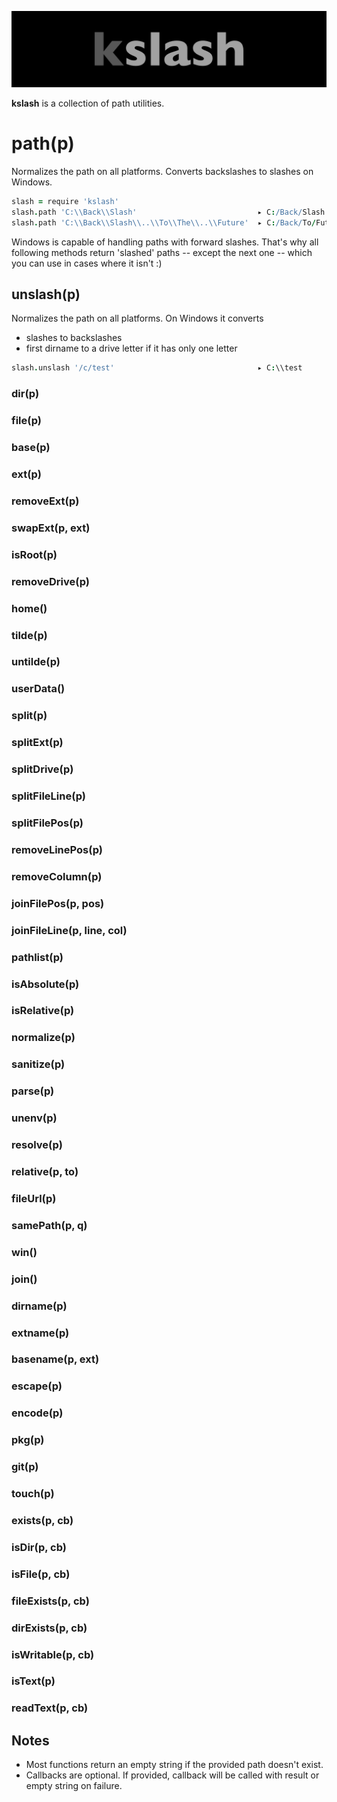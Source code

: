 
![kslash](kslash.png)

**kslash** is a collection of path utilities.

# path(p) 

Normalizes the path on all platforms.
Converts backslashes to slashes on Windows.

```coffeescript
slash = require 'kslash'
slash.path 'C:\\Back\\Slash'                           ▸ C:/Back/Slash
slash.path 'C:\\Back\\Slash\\..\\To\\The\\..\\Future'  ▸ C:/Back/To/Future
```

Windows is capable of handling paths with forward slashes.
That's why all following methods return 'slashed' paths -- except the next one -- which you can use in cases where it isn't :)

## unslash(p)

Normalizes the path on all platforms.
On Windows it converts
- slashes to backslashes
- first dirname to a drive letter if it has only one letter

```coffeescript
slash.unslash '/c/test'                                ▸ C:\\test
```

### dir(p)   
### file(p)   
### base(p)   
### ext(p) 
### removeExt(p) 
### swapExt(p, ext)

### isRoot(p) 
### removeDrive(p) 

### home()
### tilde(p) 
### untilde(p) 
### userData()

### split(p)
### splitExt(p) 
### splitDrive(p) 
### splitFileLine(p) 
### splitFilePos(p) 
### removeLinePos(p) 
### removeColumn(p) 

### joinFilePos(p, pos) 
### joinFileLine(p, line, col) 

### pathlist(p) 

### isAbsolute(p)   
### isRelative(p)   
### normalize(p)   
### sanitize(p)
### parse(p)
### unenv(p) 
### resolve(p) 
### relative(p, to) 
### fileUrl(p) 
### samePath(p, q) 

### win()
### join()
### dirname(p)   
### extname(p)   
### basename(p, ext) 

### escape(p) 
### encode(p) 

### pkg(p) 
### git(p) 

### touch(p) 

### exists(p, cb) 
### isDir(p, cb) 
### isFile(p, cb) 
### fileExists(p, cb) 
### dirExists(p, cb) 
### isWritable(p, cb) 

### isText(p) 
### readText(p, cb) 

## Notes

- Most functions return an empty string if the provided path doesn't exist.
- Callbacks are optional. If provided, callback will be called with result or empty string on failure.
